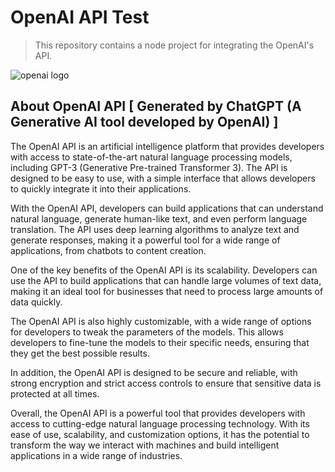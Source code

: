 # OpenAI API Test
>
> This repository contains a node project for integrating the OpenAI's API.

<img src='https://blogs.microsoft.com/wp-content/uploads/prod/2022/03/OpenAI-graphic.png' alt='openai logo'>

## About OpenAI API [ Generated by ChatGPT (A Generative AI tool developed by OpenAI) ]

The OpenAI API is an artificial intelligence platform that provides developers with access to state-of-the-art natural language processing models, including GPT-3 (Generative Pre-trained Transformer 3). The API is designed to be easy to use, with a simple interface that allows developers to quickly integrate it into their applications.

With the OpenAI API, developers can build applications that can understand natural language, generate human-like text, and even perform language translation. The API uses deep learning algorithms to analyze text and generate responses, making it a powerful tool for a wide range of applications, from chatbots to content creation.

One of the key benefits of the OpenAI API is its scalability. Developers can use the API to build applications that can handle large volumes of text data, making it an ideal tool for businesses that need to process large amounts of data quickly.

The OpenAI API is also highly customizable, with a wide range of options for developers to tweak the parameters of the models. This allows developers to fine-tune the models to their specific needs, ensuring that they get the best possible results.

In addition, the OpenAI API is designed to be secure and reliable, with strong encryption and strict access controls to ensure that sensitive data is protected at all times.

Overall, the OpenAI API is a powerful tool that provides developers with access to cutting-edge natural language processing technology. With its ease of use, scalability, and customization options, it has the potential to transform the way we interact with machines and build intelligent applications in a wide range of industries.
